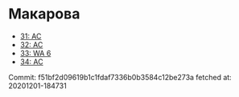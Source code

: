# Макарова
- [31: AC](31.md)
- [32: AC](32.md)
- [33: WA 6](33.md)
- [34: AC](34.md)

Commit: f51bf2d09619b1c1fdaf7336b0b3584c12be273a
 fetched at: 20201201-184731

